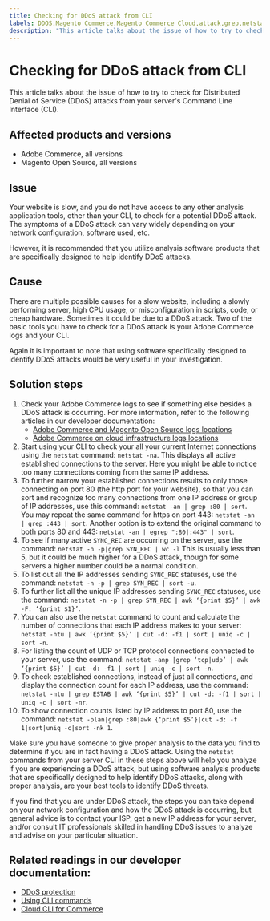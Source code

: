 ```yaml
---
title: Checking for DDoS attack from CLI
labels: DDOS,Magento Commerce,Magento Commerce Cloud,attack,grep,netstat,troubleshooting,Adobe Commerce,Magento Open Source,cloud infrastructure
description: "This article talks about the issue of how to try to check for Distributed Denial of Service (DDoS) attacks from your server's Command Line Interface (CLI)."
---
```


# Checking for DDoS attack from CLI

This article talks about the issue of how to try to check for Distributed Denial of Service (DDoS) attacks from your server's Command Line Interface (CLI).

## Affected products and versions

* Adobe Commerce, all versions
* Magento Open Source, all versions

## Issue

Your website is slow, and you do not have access to any other analysis application tools, other than your CLI, to check for a potential DDoS attack. The symptoms of a DDoS attack can vary widely depending on your network configuration, software used, etc.

However, it is recommended that you utilize analysis software products that are specifically designed to help identify DDoS attacks.

## Cause

There are multiple possible causes for a slow website, including a slowly performing server, high CPU usage, or misconfiguration in scripts, code, or cheap hardware. Sometimes it could be due to a DDoS attack. Two of the basic tools you have to check for a DDoS attack is your Adobe Commerce logs and your CLI.

Again it is important to note that using software specifically designed to identify DDoS attacks would be very useful in your investigation.

## Solution steps

1. Check your Adobe Commerce logs to see if something else besides a DDoS attack is occurring. For more information, refer to the following articles in our developer documentation:
    * [Adobe Commerce and Magento Open Source logs locations](https://devdocs.magento.com/guides/v2.3/config-guide/cli/logging.html)
    * [Adobe Commerce on cloud infrastructure logs locations](https://devdocs.magento.com/guides/v2.3/cloud/trouble/environments-logs.html)
1. Start using your CLI to check your all your current Internet connections using the `netstat` command: `netstat -na`. This displays all active established connections to the server. Here you might be able to notice too many connections coming from the same IP address.
1. To further narrow your established connections results to only those connecting on port 80 (the http port for your website), so that you can sort and recognize too many connections from one IP address or group of IP addresses, use this command: `netstat -an | grep :80 | sort`. You may repeat the same command for https on port 443: `netstat -an | grep :443 | sort`. Another option is to extend the original command to both ports 80 and 443: `netstat -an | egrep ":80|:443" | sort`.
1. To see if many active `SYNC_REC` are occurring on the server, use the command:     `netstat -n -p|grep SYN_REC | wc -l`     This is usually less than 5, but it could be much higher for a DDoS attack, though for some servers a higher number could be a normal condition.
1. To list out all the IP addresses sending `SYNC_REC` statuses, use the command: `netstat -n -p | grep SYN_REC | sort -u`.
1. To further list all the unique IP addresses sending `SYNC_REC` statuses, use the command: `netstat -n -p | grep SYN_REC | awk ‘{print $5}’ | awk -F: ‘{print $1}’`.
1. You can also use the `netstat` command to count and calculate the number of connections that each IP address makes to your server: `netstat -ntu | awk ‘{print $5}’ | cut -d: -f1 | sort | uniq -c | sort -n`.
1. For listing the count of UDP or TCP protocol connections connected to your server, use the command: `netstat -anp |grep ‘tcp|udp’ | awk ‘{print $5}’ | cut -d: -f1 | sort | uniq -c | sort -n`.
1. To check established connections, instead of just all connections, and display the connection count for each IP address, use the command: `netstat -ntu | grep ESTAB | awk ‘{print $5}’ | cut -d: -f1 | sort | uniq -c | sort -nr`.
1. To show connection counts listed by IP address to port 80, use the command: `netstat -plan|grep :80|awk {‘print $5’}|cut -d: -f 1|sort|uniq -c|sort -nk 1`.

Make sure you have someone to give proper analysis to the data you find to determine if you are in fact having a DDoS attack. Using the `netstat` commands from your server CLI in these steps above will help you analyze if you are experiencing a DDoS attack, but using software analysis products that are specifically designed to help identify DDoS attacks, along with proper analysis, are your best tools to identify DDoS threats.

If you find that you are under DDoS attack, the steps you can take depend on your network configuration and how the DDoS attack is occurring, but general advice is to contact your ISP,  get a new IP address for your server, and/or consult IT professionals skilled in handling DDoS issues to analyze and advise on your particular situation.

## Related readings in our developer documentation:

* [DDoS protection](https://devdocs.magento.com/guides/v2.3/cloud/cdn/cloud-fastly.html#ddos-protection)
* [Using CLI commands](https://devdocs.magento.com/guides/v2.3/config-guide/deployment/pipeline/example/cli.html)
* [Cloud CLI for Commerce](https://devdocs.magento.com/guides/v2.3/cloud/reference/cli-ref-topic.html) 


